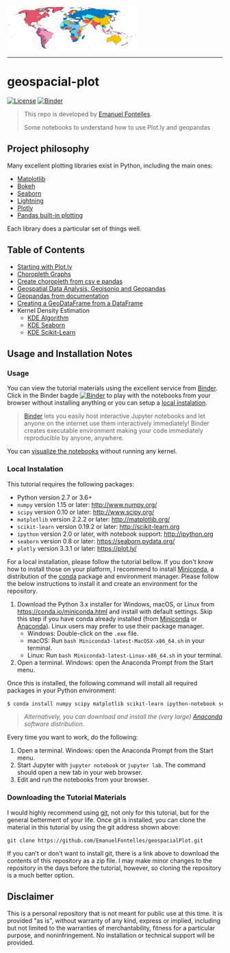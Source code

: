 <img src="./images/mapb.gif" width="300" height="100" >

***

# geospacial-plot
[![License](https://img.shields.io/badge/License-Apache%202.0-blue.svg)](https://opensource.org/licenses/Apache-2.0)
[![Binder](https://mybinder.org/badge.svg)](https://mybinder.org/v2/gh/EmanuelFontelles/geospacial-plot.git/master)

> This repo is developed by [Emanuel Fontelles](https://github.com/emanuelfontelles).
>
> Some notebooks to understand how to use Plot.ly and geopandas

## Project philosophy

Many excellent plotting libraries exist in Python, including the main ones:

* [Matplotlib](http://matplotlib.org/)
* [Bokeh](http://bokeh.pydata.org/en/latest/)
* [Seaborn](http://stanford.edu/~mwaskom/software/seaborn/#)
* [Lightning](http://lightning-viz.org/)
* [Plotly](https://plot.ly/)
* [Pandas built-in plotting](http://pandas.pydata.org/pandas-docs/stable/visualization.html)

Each library does a particular set of things well.

## Table of Contents
<!--NAVIGATION-->
- [Starting with Plot.ly](geomaps_01.ipynb)
- [Choropleth Graphs](geomaps_01.ipynb)
- [Create choropleth from csv e pandas](geomaps_02.ipynb)
- [Geospatial Data Analysis, Geojsonio and Geopandas](geomaps_03.ipynb)
- [Geopandas from documentation](geopandas.ipynb)
- [Creating a GeoDataFrame from a DataFrame](create_geopandas_from_pandas.ipynb)
- Kernel Density Estimation
  - [KDE Algorithm](./kde/kdeMethod1.ipynb)
  - [KDE Seaborn](./kde/kdeMethod2.ipynb)
  - [KDE Scikit-Learn](./kde/kdeMethod3.ipynb)

## Usage and Installation Notes
### Usage
You can view the tutorial materials using the excellent service from [Binder]. Click in the Binder bagde [![Binder](https://mybinder.org/badge.svg)][binder_lab] to play with the notebooks from your
browser without installing anything or you can setup a [local instalation](#local-instalation).

> [Binder] lets you easily host interactive Jupyter notebooks and let anyone on the internet use them interactively immediately! Binder creates executable environment making your code immediately reproducible by anyone, anywhere.

You can [visualize the notebooks](http://nbviewer.jupyter.org/github/emanuelfontelles/machineLearning/blob/master/Index.ipynb) without running any kernel.

[](#local-instalation)
### Local Instalation
This tutorial requires the following packages:

- Python version 2.7 or 3.6+
- `numpy` version 1.15 or later: http://www.numpy.org/
- `scipy` version 0.10 or later: http://www.scipy.org/
- `matplotlib` version 2.2.2 or later: http://matplotlib.org/
- `scikit-learn` version 0.19.2 or later: http://scikit-learn.org
- `ipython` version 2.0 or later, with notebook support: http://ipython.org
- `seaborn` version 0.8 or later: https://seaborn.pydata.org/
- `plotly` version 3.3.1 or later: https://plot.ly/

For a local installation, please follow the tutorial bellow. If you don't know how to install those on your platform, I recommend to install [Miniconda], a distribution of the [conda] package and environment manager. Please follow the below instructions
to install it and create an environment for the repository.

1. Download the Python 3.x installer for Windows, macOS, or Linux from
   <https://conda.io/miniconda.html> and install with default settings. Skip
   this step if you have conda already installed (from [Miniconda] or
   [Anaconda]). Linux users may prefer to use their package manager.
   * Windows: Double-click on the `.exe` file.
   * macOS: Run `bash Miniconda3-latest-MacOSX-x86_64.sh` in your terminal.
   * Linux: Run `bash Miniconda3-latest-Linux-x86_64.sh` in your terminal.
2. Open a terminal. Windows: open the Anaconda Prompt from the Start menu.

Once this is installed, the following command will install all required packages in your Python environment:
```bash 
$ conda install numpy scipy matplotlib scikit-learn ipython-notebook seaborn
```

> *Alternatively, you can download and install the (very large) [Anaconda] software distribution.*

Every time you want to work, do the following:

1. Open a terminal. Windows: open the Anaconda Prompt from the Start menu.
1. Start Jupyter with `jupyter notebook` or `jupyter lab`. The command should
   open a new tab in your web browser.
1. Edit and run the notebooks from your browser.

### Downloading the Tutorial Materials
I would highly recommend using [git], not only for this tutorial, but for the
general betterment of your life.  Once git is installed, you can clone the
material in this tutorial by using the git address shown above:

    git clone https://github.com/EmanuelFontelles/geospacialPlot.git

If you can't or don't want to install git, there is a link above to download
the contents of this repository as a zip file.  I may make minor changes to
the repository in the days before the tutorial, however, so cloning the
repository is a much better option.

## Disclaimer
This is a personal repository that is not meant for public use at this time. It is provided "as is", without warranty of any kind, express or implied, including but not limited to the warranties of merchantability, fitness for a particular purpose, and noninfringement. No installation or technical support will be provided.

[git]: https://git-scm.com
[python]: https://www.python.org
[scipy]: https://www.scipy.org
[anaconda]: https://www.anaconda.com/download/
[miniconda]: http://conda.pydata.org/miniconda.html
[conda]: https://conda.io
[conda-forge]: https://conda-forge.org
[Binder]: https://mybinder.org/
[binder_lab]: https://mybinder.org/v2/gh/EmanuelFontelles/geospacial-plot.git/master?urlpath=lab/
